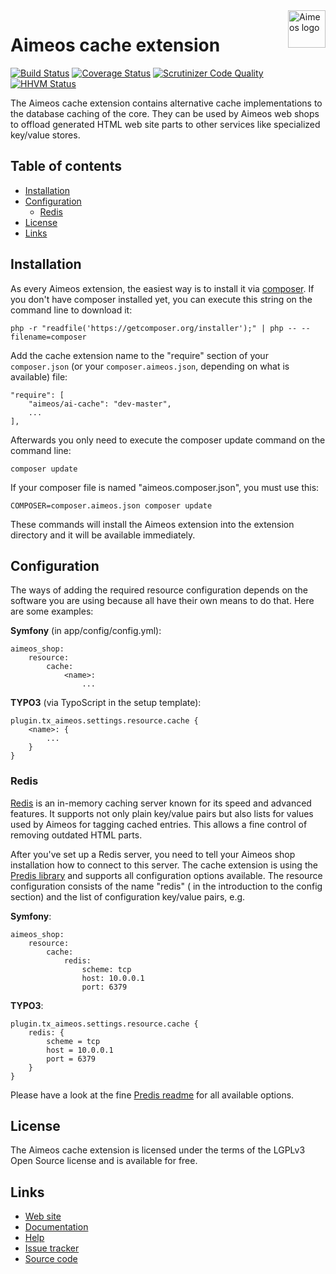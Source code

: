 <a href="http://aimeos.org/">
    <img src="http://aimeos.org/fileadmin/template/icons/logo.png" alt="Aimeos logo" title="Aimeos" align="right" height="60" />
</a>

Aimeos cache extension
======================
[![Build Status](https://travis-ci.org/aimeos/ai-cache.svg?branch=master)](https://travis-ci.org/aimeos/ai-cache)
[![Coverage Status](https://coveralls.io/repos/aimeos/ai-cache/badge.svg?branch=master)](https://coveralls.io/r/aimeos/ai-cache?branch=master)
[![Scrutinizer Code Quality](https://scrutinizer-ci.com/g/aimeos/ai-cache/badges/quality-score.png?b=master)](https://scrutinizer-ci.com/g/aimeos/ai-cache/?branch=master)
[![HHVM Status](http://hhvm.h4cc.de/badge/aimeos/ai-cache.svg)](http://hhvm.h4cc.de/package/aimeos/ai-cache)

The Aimeos cache extension contains alternative cache implementations to the database caching of the core. They can be used by Aimeos web shops to offload generated HTML web site parts to other services like specialized key/value stores.

## Table of contents

- [Installation](#installation)
- [Configuration](#configuration)
  - [Redis](#redis)
- [License](#license)
- [Links](#links)

## Installation

As every Aimeos extension, the easiest way is to install it via [composer](https://getcomposer.org/). If you don't have composer installed yet, you can execute this string on the command line to download it:
```
php -r "readfile('https://getcomposer.org/installer');" | php -- --filename=composer
```

Add the cache extension name to the "require" section of your ```composer.json``` (or your ```composer.aimeos.json```, depending on what is available) file:
```
"require": [
    "aimeos/ai-cache": "dev-master",
    ...
],
```

Afterwards you only need to execute the composer update command on the command line:
```
composer update
```

If your composer file is named "aimeos.composer.json", you must use this:
```
COMPOSER=composer.aimeos.json composer update
```

These commands will install the Aimeos extension into the extension directory and it will be available immediately.

## Configuration

The ways of adding the required resource configuration depends on the software you are using because all have their own means to do that. Here are some examples:

**Symfony** (in app/config/config.yml):
```
aimeos_shop:
    resource:
        cache:
            <name>:
                ...
```

**TYPO3** (via TypoScript in the setup template):
```
plugin.tx_aimeos.settings.resource.cache {
    <name>: {
        ...
    }
}
```

### Redis

[Redis](http://www.redis.io/) is an in-memory caching server known for its speed and advanced features. It supports not only plain key/value pairs but also lists for values used by Aimeos for tagging cached entries. This allows a fine control of removing outdated HTML parts.

After you've set up a Redis server, you need to tell your Aimeos shop installation how to connect to this server. The cache extension is using the [Predis library](https://github.com/nrk/predis) and supports all configuration options available. The resource configuration consists of the name "redis" (<name> in the introduction to the config section) and the list of configuration key/value pairs, e.g.

**Symfony**:
```
aimeos_shop:
    resource:
        cache:
            redis:
                scheme: tcp
                host: 10.0.0.1
                port: 6379
```

**TYPO3**:
```
plugin.tx_aimeos.settings.resource.cache {
    redis: {
        scheme = tcp
        host = 10.0.0.1
        port = 6379
    }
}
```

Please have a look at the fine [Predis readme](https://github.com/nrk/predis) for all available options.

## License

The Aimeos cache extension is licensed under the terms of the LGPLv3 Open Source license and is available for free.

## Links

* [Web site](http://aimeos.org/)
* [Documentation](http://docs.aimeos.org/)
* [Help](http://help.aimeos.org/)
* [Issue tracker](https://github.com/aimeos/ai-cache/issues)
* [Source code](https://github.com/aimeos/ai-cache)
